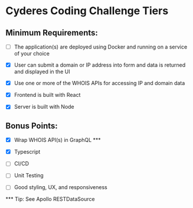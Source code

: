 # Cyderes Coding Challenge Tiers

## Minimum Requirements:

- [ ] The application(s) are deployed using Docker and running on a service of your choice

- [x] User can submit a domain or IP address into form and data is returned and displayed in the UI

- [x] Use one or more of the WHOIS APIs for accessing IP and domain data

- [x] Frontend is built with React

- [x] Server is built with Node

## Bonus Points:

- [x] Wrap WHOIS API(s) in GraphQL \*\*\*

- [x] Typescript

- [ ] CI/CD

- [ ] Unit Testing

- [ ] Good styling, UX, and responsiveness

\*\*\* Tip: See Apollo RESTDataSource
